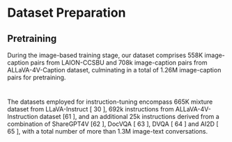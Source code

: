 # Dataset Preparation

## Pretraining

During the image-based training stage, our dataset comprises 558K image-caption pairs
from LAION-CCSBU and 708k image-caption pairs from ALLaVA-4V-Caption dataset,
culminating in a total of 1.26M image-caption pairs for pretraining.

#

The datasets employed for
instruction-tuning encompass 665K mixture dataset from LLaVA-Instruct [ 30 ], 692k instructions from
ALLaVA-4V-Instruction dataset [61 ], and an additional 25k instructions derived from a combination
of ShareGPT4V [62 ], DocVQA [ 63 ], DVQA [ 64 ] and AI2D [ 65 ], with a total number of more
than 1.3M image-text conversations.